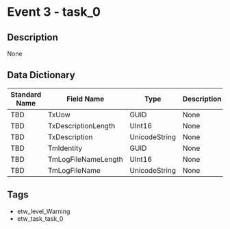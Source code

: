 # Event 3 - task_0

## Description
None

## Data Dictionary
|Standard Name|Field Name|Type|Description|Sample Value|
|---|---|---|---|---|
|TBD|TxUow|GUID|None|`None`|
|TBD|TxDescriptionLength|UInt16|None|`None`|
|TBD|TxDescription|UnicodeString|None|`None`|
|TBD|TmIdentity|GUID|None|`None`|
|TBD|TmLogFileNameLength|UInt16|None|`None`|
|TBD|TmLogFileName|UnicodeString|None|`None`|

## Tags
* etw_level_Warning
* etw_task_task_0
